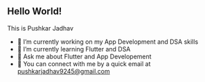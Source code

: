 ## Hello World!
This is Pushkar Jadhav
- 🔭 I’m currently working on my App Development and DSA skills 
- 🌱 I’m currently learning Flutter and DSA
- 💬 Ask me about Flutter and App Developement 
- 📧 You can connect with me by a quick email at pushkarjadhav9245@gmail.com



